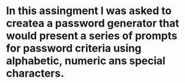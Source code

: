 # In this assingment I was asked to createa a password generator that would present a series of prompts for password criteria using alphabetic, numeric ans special characters.
